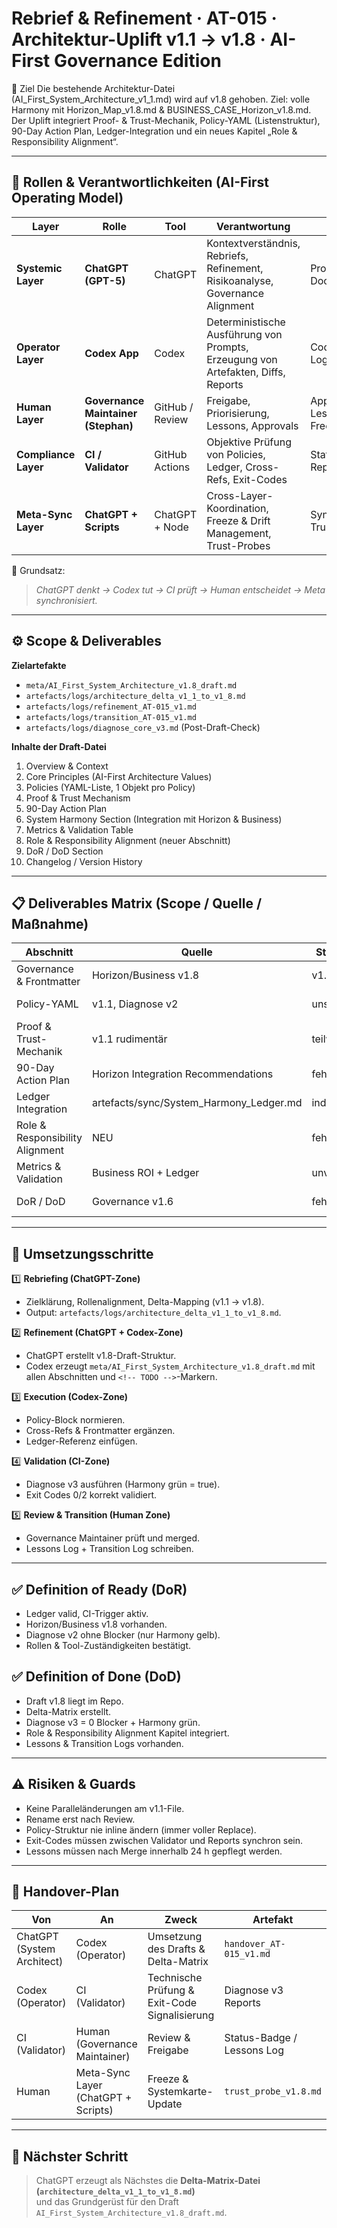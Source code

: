 # Rebrief & Refinement · AT-015 · Architektur-Uplift v1.1 → v1.8 · AI-First Governance Edition

🎯 Ziel
Die bestehende Architektur-Datei (AI_First_System_Architecture_v1_1.md) wird auf v1.8 gehoben.
Ziel: volle Harmony mit Horizon_Map_v1.8.md & BUSINESS_CASE_Horizon_v1.8.md.
Der Uplift integriert Proof- & Trust-Mechanik, Policy-YAML (Listenstruktur),
90-Day Action Plan, Ledger-Integration und ein neues Kapitel „Role & Responsibility Alignment“.

---

## 🧩 Rollen & Verantwortlichkeiten (AI-First Operating Model)

| Layer | Rolle | Tool | Verantwortung | Output |
|--------|--------|------|----------------|---------|
| **Systemic Layer** | **ChatGPT (GPT-5)** | ChatGPT | Kontextverständnis, Rebriefs, Refinement, Risikoanalyse, Governance Alignment | Prompts, Context Docs, Risk Maps |
| **Operator Layer** | **Codex App** | Codex | Deterministische Ausführung von Prompts, Erzeugung von Artefakten, Diffs, Reports | Codeänderungen, Logs, Reports |
| **Human Layer** | **Governance Maintainer (Stephan)** | GitHub / Review | Freigabe, Priorisierung, Lessons, Approvals | Approvals, Lessons Logs, Freeze Updates |
| **Compliance Layer** | **CI / Validator** | GitHub Actions | Objektive Prüfung von Policies, Ledger, Cross-Refs, Exit-Codes | Status-Badges, Reports |
| **Meta-Sync Layer** | **ChatGPT + Scripts** | ChatGPT + Node | Cross-Layer-Koordination, Freeze & Drift Management, Trust-Probes | Sync Reports, Trust Logs |

📘 Grundsatz:
> *ChatGPT denkt → Codex tut → CI prüft → Human entscheidet → Meta synchronisiert.*

---

## ⚙️ Scope & Deliverables

**Zielartefakte**
- `meta/AI_First_System_Architecture_v1.8_draft.md`
- `artefacts/logs/architecture_delta_v1_1_to_v1_8.md`
- `artefacts/logs/refinement_AT-015_v1.md`
- `artefacts/logs/transition_AT-015_v1.md`
- `artefacts/logs/diagnose_core_v3.md` (Post-Draft-Check)

**Inhalte der Draft-Datei**
1. Overview & Context  
2. Core Principles (AI-First Architecture Values)  
3. Policies (YAML-Liste, 1 Objekt pro Policy)  
4. Proof & Trust Mechanism  
5. 90-Day Action Plan  
6. System Harmony Section (Integration mit Horizon & Business)  
7. Metrics & Validation Table  
8. Role & Responsibility Alignment (neuer Abschnitt)  
9. DoR / DoD Section  
10. Changelog / Version History

---

## 📋 Deliverables Matrix (Scope / Quelle / Maßnahme)

| Abschnitt | Quelle | Status v1.1 | Ziel v1.8 | Maßnahme | Owner |
|------------|--------|-------------|------------|-----------|--------|
| Governance & Frontmatter | Horizon/Business v1.8 | v1.1 Bezug | v1.8 Harmonisiert | Frontmatter aktualisieren | ChatGPT |
| Policy-YAML | v1.1, Diagnose v2 | unstrukturiert | Liste (7 Policies) | YAML-Normalisierung | Codex |
| Proof & Trust-Mechanik | v1.1 rudimentär | teilw. fehlt | Abschnitt neu | ChatGPT |
| 90-Day Action Plan | Horizon Integration Recommendations | fehlt | neu mit KPIs | ChatGPT |
| Ledger Integration | artefacts/sync/System_Harmony_Ledger.md | indirekt | direkte Bidirektion | Codex |
| Role & Responsibility Alignment | NEU | fehlt | vollständig | ChatGPT |
| Metrics & Validation | Business ROI + Ledger | unvollständig | standardisierte KPI-Matrix | Codex |
| DoR / DoD | Governance v1.6 | fehlt | integriert im Anhang | ChatGPT |

---

## 🧭 Umsetzungsschritte

1️⃣ **Rebriefing (ChatGPT-Zone)**  
   - Zielklärung, Rollenalignment, Delta-Mapping (v1.1 → v1.8).  
   - Output: `artefacts/logs/architecture_delta_v1_1_to_v1_8.md`.

2️⃣ **Refinement (ChatGPT + Codex-Zone)**  
   - ChatGPT erstellt v1.8-Draft-Struktur.  
   - Codex erzeugt `meta/AI_First_System_Architecture_v1.8_draft.md` mit allen Abschnitten und `<!-- TODO -->`-Markern.

3️⃣ **Execution (Codex-Zone)**  
   - Policy-Block normieren.  
   - Cross-Refs & Frontmatter ergänzen.  
   - Ledger-Referenz einfügen.

4️⃣ **Validation (CI-Zone)**  
   - Diagnose v3 ausführen (Harmony grün = true).  
   - Exit Codes 0/2 korrekt validiert.

5️⃣ **Review & Transition (Human Zone)**  
   - Governance Maintainer prüft und merged.  
   - Lessons Log + Transition Log schreiben.

---

## ✅ Definition of Ready (DoR)
- Ledger valid, CI-Trigger aktiv.  
- Horizon/Business v1.8 vorhanden.  
- Diagnose v2 ohne Blocker (nur Harmony gelb).  
- Rollen & Tool-Zuständigkeiten bestätigt.

## ✅ Definition of Done (DoD)
- Draft v1.8 liegt im Repo.  
- Delta-Matrix erstellt.  
- Diagnose v3 = 0 Blocker + Harmony grün.  
- Role & Responsibility Alignment Kapitel integriert.  
- Lessons & Transition Logs vorhanden.

---

## ⚠️ Risiken & Guards
- Keine Paralleländerungen am v1.1-File.  
- Rename erst nach Review.  
- Policy-Struktur nie inline ändern (immer voller Replace).  
- Exit-Codes müssen zwischen Validator und Reports synchron sein.  
- Lessons müssen nach Merge innerhalb 24 h gepflegt werden.

---

## 🔄 Handover-Plan
| Von | An | Zweck | Artefakt |
|------|----|--------|-----------|
| ChatGPT (System Architect) | Codex (Operator) | Umsetzung des Drafts & Delta-Matrix | `handover_AT-015_v1.md` |
| Codex (Operator) | CI (Validator) | Technische Prüfung & Exit-Code Signalisierung | Diagnose v3 Reports |
| CI (Validator) | Human (Governance Maintainer) | Review & Freigabe | Status-Badge / Lessons Log |
| Human | Meta-Sync Layer (ChatGPT + Scripts) | Freeze & Systemkarte-Update | `trust_probe_v1.8.md` |

---

## 📘 Nächster Schritt
> ChatGPT erzeugt als Nächstes die **Delta-Matrix-Datei (`architecture_delta_v1_1_to_v1_8.md`)**  
> und das Grundgerüst für den Draft `AI_First_System_Architecture_v1.8_draft.md`.

